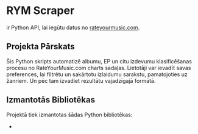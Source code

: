 # RYM Scraper

ir Python API, lai iegūtu datus no [rateyourmusic.com](https://rateyourmusic.com).

## Projekta Pārskats

Šis Python skripts automatizē albumu, EP un citu izdevumu klasificēšanas procesu no RateYourMusic.com charts sadaļas. Lietotāji var ievadīt savas preferences, lai filtrētu un sakārtotu izlaidumu sarakstu, pamatojoties uz žanriem. Un pēc tam izvadiet rezultātu vajadzīgajā formātā.

## Izmantotās Bibliotēkas

Projektā tiek izmantotas šādas Python bibliotēkas:

- 

